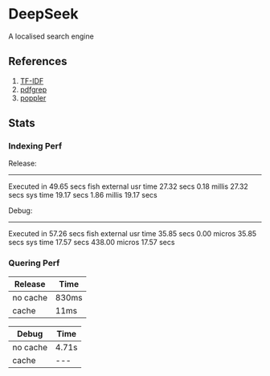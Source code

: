 # DeepSeek

A localised search engine


## References
1. [TF-IDF](https://en.wikipedia.org/wiki/Tf–idf)
2. [pdfgrep](https://pdfgrep.org/)
3. [poppler]()

## Stats
### Indexing Perf
   Release:
   ________________________________________________________
   Executed in   49.65 secs    fish           external
      usr time   27.32 secs    0.18 millis   27.32 secs
      sys time   19.17 secs    1.86 millis   19.17 secs

   Debug:
   ________________________________________________________
   Executed in   57.26 secs    fish           external
      usr time   35.85 secs    0.00 micros   35.85 secs
      sys time   17.57 secs  438.00 micros   17.57 secs

### Quering Perf
| Release  | Time  |
|----------|-------|
| no cache | 830ms |
| cache    | 11ms  |

| Debug    | Time  |
|----------|-------|
| no cache | 4.71s |
| cache    | ---   |
